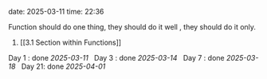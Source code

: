 date: 2025-03-11
time: 22:36

Function should do one thing, they should do it well , they should do it only.

1. [[3.1 Section within Functions]]

Day 1 : done *2025-03-11*  
Day 3 : done *2025-03-14*  
Day 7 : done *2025-03-18*  
Day 21: done *2025-04-01*